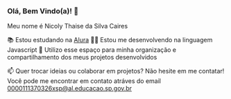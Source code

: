 ### Olá, Bem Vindo(a)! 👋

Meu nome é Nicoly Thaise da Silva Caires

📚 Estou estudando na [Alura](https://www.alura.com.br)
👨‍💻 Estou me desenvolvendo na linguagem Javascript
🔭 Utilizo esse espaço para minha organização e compartilhamento dos meus projetos desenvolvidos

📫 Quer trocar ideias ou colaborar em projetos? Não hesite em me contatar! Você pode me encontrar em contato atráves do email 0000111370326xsp@al.educacao.sp.gov.br

